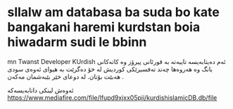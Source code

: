 # sllalw am databasa ba suda bo kate bangakani haremi kurdstan boia hiwadarm sudi le bbinn
mn Twanst Developer KUrdish
ئەم دەیتابەیسە تایبەتە بە قورئانی پیرۆز وە کاتەکانی بانگ وە هەروەها چەند تەفسیرێکی کوردیش لە خۆ دەگرێت بە هیوای ئەوەی سودی هەبێت بۆتان.
  لە دوعای خێر بێبەشمان مەکەن .

ئەوەش لینکی داتابەیسەکە
https://www.mediafire.com/file/lfupd9xjxx05pji/kurdishislamicDB.db/file
